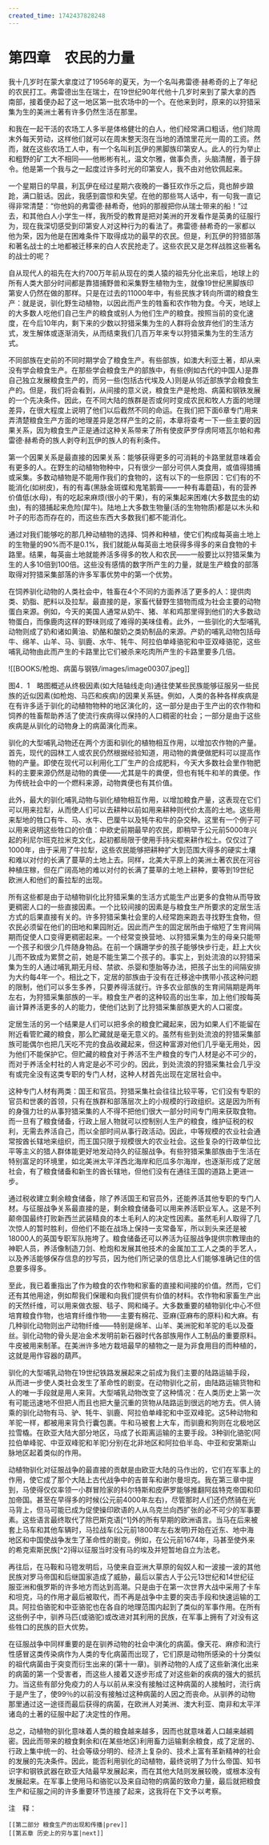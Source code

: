 ```yaml
---
created_time: 1742437828248
---
```

 

# 第四章　农民的力量

我十几岁时在蒙大拿度过了1956年的夏天，为一个名叫弗雷德·赫希奇的上了年纪的农民打工。弗雷德出生在瑞士，在19世纪90年代他十几岁时来到了蒙大拿的西南部，接着便办起了这一地区第一批农场中的一个。在他来到时，原来的以狩猎采集为生的美洲土著有许多仍然生活在那里。

和我在一起干活的农场工人多半是体格健壮的白人，他们经常满口粗话，他们除周末外每天劳动，这样他们就可以在周末整天泡在当地的酒馆里花光一周的工资。然而，就在这些农场工人中，有一个名叫利瓦伊的黑脚族印第安人。此人的行为举止和粗野的矿工大不相同——他彬彬有礼，温文尔雅，做事负责，头脑清醒，善于辞令。他是第一个我与之一起度过许多时光的印第安人，我不由对他钦佩起来。

一个星期日的早晨，利瓦伊在经过星期六夜晚的一番狂欢作乐之后，竟也醉步踉跄，满口脏话。因此，我感到震惊和失望。在他的那些骂人话中，有一句我一直记得非常清楚：“你他妈的弗雷德·赫希奇，他妈的那艘把你从瑞士带来的船！”过去，和其他白人小学生一样，我所受的教育是把对美洲的开发看作是英勇的征服行为，现在我深切感受到印第安人对这种行为的看法了。弗雷德·赫希奇的一家都以他为荣，因为他是在困难条件下取得成功的最早的农民。但是，利瓦伊的狩猎部落和著名战士的土地都被迁移来的白人农民抢走了。这些农民又是怎样战胜这些著名的战士的呢？

自从现代人的祖先在大约700万年前从现在的类人猿的祖先分化出来后，地球上的所有人类大部分时间都是靠猎捕野兽和采集野生植物为生，就像19世纪黑脚族印第安人仍然在做的那样。只是在过去的11000年中，有些民族才转向所谓的粮食生产：就是说，驯化野生动植物，以因此而产生的牲畜和农作物为食。今天，地球上的大多数人吃他们自己生产的粮食或别人为他们生产的粮食。按照当前的变化速度，在今后10年内，剩下来的少数以狩猎采集为生的人群将会放弃他们的生活方式，发生解体或逐渐消失，从而结束我们几百万年来专以狩猎采集为生的生活方式。

不同部族在史前的不同时期学会了粮食生产。有些部族，如澳大利亚土著，却从来没有学会粮食生产。在那些学会粮食生产的部族中，有些(例如古代的中国人)是靠自己独立发展粮食生产的，而另一些(包括古代埃及人)则是从邻近部族学会粮食生产的。但是，我们将会看到，从间接的意义说，粮食生产是枪炮、病菌和钢铁发展的一个先决条件。因此，在不同大陆的族群是否或何时变成农民和牧人方面的地理差异，在很大程度上说明了他们以后截然不同的命运。在我们把下面6章专门用来弄清楚粮食生产方面的地理差异是怎样产生的之前，本章将查考一下一些主要的因果关系，因为粮食生产正是通过这种关系带来了所有使皮萨罗俘虏阿塔瓦尔帕和弗雷德·赫希奇的族人剥夺利瓦伊的族人的有利条件。

第一个因果关系是最直接的因果关系：能够获得更多的可消耗的卡路里就意味着会有更多的人。在野生的动植物物种中，只有很少一部分可供人类食用，或值得猎捕或采集。多数动植物是不能用作我们的食物的，这有以下的一些原因：它们有的不能消化(如树皮)，有的有毒(黑脉金斑蝶和鬼笔鹅膏——一种有毒蘑菇)，有的营养价值低(水母)，有的吃起来麻烦(很小的干果)，有的采集起来困难(大多数昆虫的幼虫)，有的猎捕起来危险(犀牛)。陆地上大多数生物量(活的生物物质)都是以木头和叶子的形态而存在的，而这些东西大多数我们都不能消化。

通过对我们能够吃的那几种动植物的选择、饲养和种植，使它们构成每英亩土地上的生物量的90%而不是0.1%，我们就能从每英亩土地获得多得多的来自食物的卡路里。结果，每英亩土地就能养活多得多的牧人和农民——一般要比以狩猎采集为生的人多10倍到100倍。这些没有感情的数字所产生的力量，就是生产粮食的部落取得对狩猎采集部落的许多军事优势中的第一个优势。

在饲养驯化动物的人类社会中，牲畜在4个不同的方面养活了更多的人：提供肉类、奶脂、肥料以及拉犁。最直接的是，家畜代替野生猎物而成为社会主要的动物蛋白来源。例如，今天的美国人通常从奶牛、猪、羊和鸡那里得到他们的大多数动物蛋白，而像鹿肉这样的野味则成了难得的美味佳肴。此外，一些驯化的大型哺乳动物则成了奶和诸如黄油、奶酪和酸奶之类奶制品的来源。产奶的哺乳动物包括母牛、绵羊、山羊、马、驯鹿、水牛、牦牛、阿拉伯单峰骆驼和中亚双峰骆驼，这些哺乳动物由此而产生的卡路里比它们被杀来吃肉所产生的卡路里要多几倍。

![[BOOKS/枪炮、病菌与钢铁/images/image00307.jpeg]]

图4．1　略图概述从终极因素(如大陆轴线走向)通往使某些民族能够征服另一些民族的近似因素(如枪炮、马匹和疾病)的因果关系链。例如，人类的各种各样疾病是在有许多适于驯化的动植物物种的地区演化的，这一部分是由于生产出的农作物和饲养的牲畜帮助养活了使流行疾病得以保持的人口稠密的社会；一部分是由于这些疾病是从驯化的动物身上的病菌演化而来。

驯化的大型哺乳动物还在两个方面和驯化的植物相互作用，以增加农作物的产量。首先，现代的园林工人或农民仍然根据经验知道，用动物的粪便做肥料可以提高作物的产量。即使在现代可以利用化工厂生产的合成肥料，今天大多数社会里作物肥料的主要来源仍然是动物的粪便——尤其是牛的粪便，但也有牦牛和羊的粪便。作为传统社会中的一个燃料来源，动物粪便也有其价值。

此外，最大的驯化哺乳动物与驯化植物相互作用，以增加粮食产量，这表现在它们可以用来拉犁，从而使人们可以去耕种以前如用来耕种则代价太高的土地。这些用来犁地的牲口有牛、马、水牛、巴厘牛以及牦牛和牛的杂交种。这里有一个例子可以用来说明这些牲口的价值：中欧史前期最早的农民，即稍早于公元前5000年兴起的利尼尔班克拉米克文化，起初都局限于使用手持尖棍来耕作松土。仅仅过了1000年，由于采用了牛拉犁，这些农民能够把耕种扩大到范围大得多的硬实土壤和难以对付的长满了蔓草的土地上去。同样，北美大平原上的美洲土著农民在河谷种植庄稼，但在广阔高地的难以对付的长满了蔓草的土地上耕种，要等到19世纪欧洲人和他们的畜拉犁的出现。

所有这些都是由于动植物驯化比狩猎采集的生活方式能生产出更多的食物从而导致更稠密人口的一些直接因素。一个比较间接的因素是与粮食生产所要求的定居生活方式的后果直接有关的。许多狩猎采集社会里的人经常跑来跑去寻找野生食物，但农民必须留在他们的田地和果园附近。因此而产生的固定居所由于缩短了生育间隔期而促使人口变得更稠密起来。一个经常变换营地、以狩猎采集为生的母亲只能带一个孩子和很少几件随身物品。在前一个蹒跚学步的孩子能够快步行走，赶上大伙儿而不致成为累赘之前，她是不能生第二个孩子的。事实上，到处流浪的以狩猎采集为生的人通过哺乳期无月经、禁欲、杀婴和堕胎等办法，把孩子出生的间隔安排为大约每4年一个。相比之下，定居的部族由于没有在迁移途中携带小孩这种问题的限制，他们可以多生多养，只要养得活就行。许多农业部族的生育间隔期是两年左右，为狩猎采集部族的一半。粮食生产者的这种较高的出生率，加上他们按每英亩计算养活更多的人的能力，使他们达到了比狩猎采集部族更大的人口密度。

定居生活的另一个结果是人们可以把多余的粮食贮藏起来，因为如果人们不能留在附近看管贮藏的粮食，那么贮藏就是毫无意义的。虽然有些到处流浪的狩猎采集部族可能偶尔也把几天吃不完的食品收藏起来，但这种富源对他们几乎毫无用处，因为他们不能保护它。但贮藏的粮食对于养活不生产粮食的专门人材是必不可少的，而对于养活全村社的人肯定是必不可少的。因此，到处流浪的狩猎采集社会几乎没有或完全没有这类专职的专门人材，这种人材首先出现在定居社会中。

这种专门人材有两类：国王和官员。狩猎采集社会往往比较平等，它们没有专职的官员和世袭的首领，只有在族群和部落层次上的小规模的行政组织。这是因为所有的身强力壮的从事狩猎采集的人不得不把他们很大一部分时间专门用来获取食物。而一旦有了粮食储备，行政上层人物就可以控制别人生产的粮食，维护征税的权利，无需去养活自己，而以全部时间从事行政活动。因此，中等规模的农业社会通常按酋长辖地来组织，而王国只限于规模很大的农业社会。这些复杂的行政单位比平等主义的猎人群体能更好地发动持久的征服战争。有些狩猎采集部族由于生活在特别富足的环境里，如北美洲太平洋西北海岸和厄瓜多尔海岸，也逐渐形成了定居社会，有了粮食储备和新生的酋长辖地，但他们没有在通往王国的道路上更进一步。

通过税收建立剩余粮食储备，除了养活国王和官员外，还能养活其他专职的专门人材。与征服战争关系最直接的是，剩余粮食储备可以用来养活职业军人。这是不列颠帝国最终打败新西兰武装精良的本土毛利人的决定性因素。虽然毛利人取得了几次惊人的暂时胜利，但他们不能在战场上保持一支常备军，所以到头来还是被18000人的英国专职军队拖垮了。粮食储备还可以养活为征服战争提供宗教理由的神职人员，养活像制造刀剑、枪炮和发展其他技术的金属加工工人之类的手艺人，以及养活能够保存信息的抄写员，因为他们所记录的信息比人们能够准确记住的信息要多得多。

至此，我已着重指出了作为粮食的农作物和家畜的直接和间接的价值。然而，它们还有其他用途，例如帮我们保暖和向我们提供有价值的材料。农作物和家畜生产出的天然纤维，可以用来做衣服、毯子、网和绳子。大多数重要的植物驯化中心不但培育粮食作物，也培育纤维作物——主要有棉花、亚麻(亚麻布的原料)和大麻。有几种驯化动物则出产动物纤维——特别是绵羊、山羊、美洲驼和羊驼的毛以及蚕丝。驯化动物的骨头是冶金术发明前新石器时代各部族用作人工制品的重要原料。牛皮被用来制革。在美洲许多地方栽培最早的植物之一是为非食用目的而种植的，这就是用作容器的葫芦。

驯化的大型哺乳动物在19世纪铁路发展起来之前成为我们主要的陆路运输手段，从而进一步使人类社会发生了革命性的剧变。在动物驯化之前，由陆路运输货物和人的唯一手段就是用人来背。大型哺乳动物改变了这种情况：在人类历史上第一次有可能迅速地不但把人而且也把大量沉重的货物从陆路运到很远的地方去。供人骑乘的驯化动物有马、驴、牦牛、驯鹿、阿拉伯单峰驼和中亚双峰驼。这5种动物和羊驼一样，都被用来背负行囊包裹。牛和马被套上大车，而驯鹿和狗则在北极地区拉雪橇。在欧亚大陆大部分地区，马成了长距离运输的主要手段。3种驯化骆驼(阿拉伯单峰驼、中亚双峰驼和羊驼)分别在北非地区和阿拉伯半岛、中亚和安第斯山脉地区起着类似的作用。

动植物驯化对征服战争的最直接的贡献是由欧亚大陆的马作出的，它们在军事上的作用，使它成了那个大陆上古代战争中的吉普车和谢尔曼坦克。我在第三章中提到，马使得仅仅率领一小群冒险家的科尔特斯和皮萨罗能够推翻阿兹特克帝国和印加帝国。甚至在早得多的时候(公元前4000年左右)，尽管那时人们还仍然骑在光马背上，但马可能已成为促使操印欧语的人从乌克兰向西扩张的必不可少的军事要素。这些语言最终取代了除巴斯克语[^1]外的所有早期的欧洲语言。当马在后来被套上马车和其他车辆时，马拉战车(公元前1800年左右发明)开始在近东、地中海地区和中国使战争发生了革命性的剧变。例如，在公元前1674年，马甚至使外来的希克索斯民族[^2]得以征服当时没有马的埃及并短暂地自立为法老。

再往后，在马鞍和马镫发明后，马使来自亚洲大草原的匈奴人和一波接一波的其他民族对罗马帝国和后继国家造成了威胁，最后以蒙古人于公元13世纪和14世纪征服亚洲和俄罗斯的许多地方而达到高潮。只是由于在第一次世界大战中采用了卡车和坦克，马的作用才最后被取代，而不再是战争中主要的突击手段和快速运输的工具。阿拉伯骆驼和中亚骆驼也在各自的地理范围内起到了类似的军事作用。在所有这些例子中，驯养马匹(或骆驼)或改进对其利用的民族，在军事上拥有了对没有这些牲口的民族的巨大优势。

在征服战争中同样重要的是在驯养动物的社会中演化的病菌。像天花、麻疹和流行性感冒这类传染病作为人类的专化病菌而出现了，它们原是动物所感染的十分类似的祖代病菌由于突变而衍生出来的(第十一章)。驯养动物的人成了这些新演化出来的病菌的第一个受害者，而这些人接着又逐步形成了对这些新的疾病的强大的抵抗力。当这些有部分免疫力的人与以前从来没有接触过这种病菌的人接触时，流行病于是产生了，使99％的以前没有接触过这种病菌的人因之而丧命。从驯养的动物那里通过这一途径而最后获得的病菌，在欧洲人对美洲、澳大利亚、南非和太平洋诸岛的土著的征服中起了决定性的作用。

总之，动植物的驯化意味着人类的粮食越来越多，因而也就意味着人口越来越稠密。因此而带来的粮食剩余和(在某些地区)利用畜力运输剩余粮食，成了定居的、行政上集中统一的、社会等级分明的、经济上复杂的、技术上富有革新精神的社会的发展的先决条件。因此，能否利用驯化的动植物，最终说明了为什么帝国、知书识字和钢铁武器在欧亚大陆最早发展起来，而在其他大陆则发展较晚，或根本没有发展起来。在军事上使用马和骆驼以及来自动物的病菌的致命力量，最后就把粮食生产和征服之间的许多重要环节连接了起来，这我将在下文予以考察。

  

注　释：

```booknav
[[第二部分 粮食生产的出现和传播|prev]]
[[第五章 历史上的穷与富|next]]
```
